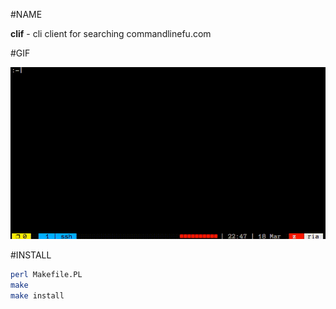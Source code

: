 #NAME

**clif** - cli client for searching commandlinefu.com

#GIF

![clif](https://raw.githubusercontent.com/z448/clif/master/clif.gif)


#INSTALL

```bash
perl Makefile.PL
make
make install
```
